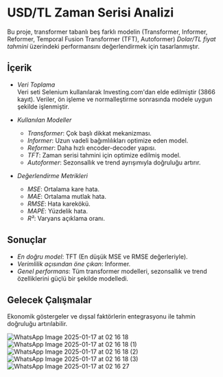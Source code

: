 
# USD/TL Zaman Serisi Analizi  

Bu proje, transformer tabanlı beş farklı modelin (Transformer, Informer, Reformer, Temporal Fusion Transformer (TFT), Autoformer) *Dolar/TL fiyat tahmini* üzerindeki performansını değerlendirmek için tasarlanmıştır.  

## İçerik  

- *Veri Toplama*  
  Veri seti Selenium kullanılarak Investing.com'dan elde edilmiştir (3866 kayıt). Veriler, ön işleme ve normalleştirme sonrasında modele uygun şekilde işlenmiştir.  

- *Kullanılan Modeller*  
  - *Transformer*: Çok başlı dikkat mekanizması.  
  - *Informer*: Uzun vadeli bağımlılıkları optimize eden model.  
  - *Reformer*: Daha hızlı encoder-decoder yapısı.  
  - *TFT*: Zaman serisi tahmini için optimize edilmiş model.  
  - *Autoformer*: Sezonsallık ve trend ayrışımıyla doğruluğu artırır.  

- *Değerlendirme Metrikleri*  
  - *MSE*: Ortalama kare hata.  
  - *MAE*: Ortalama mutlak hata.  
  - *RMSE*: Hata karekökü.  
  - *MAPE*: Yüzdelik hata.  
  - *R²*: Varyans açıklama oranı.  

## Sonuçlar  

- *En doğru model*: TFT (En düşük MSE ve RMSE değerleriyle).  
- *Verimlilik açısından öne çıkan*: Informer.  
- *Genel performans*: Tüm transformer modelleri, sezonsallık ve trend özelliklerini güçlü bir şekilde modelledi.  

## Gelecek Çalışmalar  
Ekonomik göstergeler ve dışsal faktörlerin entegrasyonu ile tahmin doğruluğu artırılabilir.  

![WhatsApp Image 2025-01-17 at 02 16 18](https://github.com/user-attachments/assets/03b0f28f-96dd-4b68-b0c3-df6459ee7ad4)
![WhatsApp Image 2025-01-17 at 02 16 18 (1)](https://github.com/user-attachments/assets/6d3336e6-b6f3-4a08-874c-33c1bec89aab)
![WhatsApp Image 2025-01-17 at 02 16 18 (2)](https://github.com/user-attachments/assets/194e00c7-f602-420d-bc66-8dfff2ad26a3)
![WhatsApp Image 2025-01-17 at 02 16 18 (3)](https://github.com/user-attachments/assets/ecb58516-faf1-41d5-a206-91f745cd55b1)
![WhatsApp Image 2025-01-17 at 02 16 27](https://github.com/user-attachments/assets/9fdcf6f1-9b99-48dd-be8d-e6d9fe412230)
